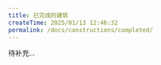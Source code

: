 ```yaml
---
title: 已完成的建筑
createTime: 2025/01/13 12:46:32
permalink: /docs/constructions/completed/
---
```


待补充...
